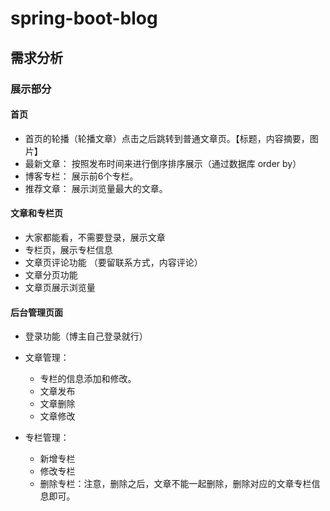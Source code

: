 # spring-boot-blog

## 需求分析

### 展示部分

#### 首页
- 首页的轮播（轮播文章）点击之后跳转到普通文章页。【标题，内容摘要，图片】
- 最新文章： 按照发布时间来进行倒序排序展示（通过数据库 order by）
- 博客专栏： 展示前6个专栏。
- 推荐文章： 展示浏览量最大的文章。

#### 文章和专栏页
- 大家都能看，不需要登录，展示文章
- 专栏页，展示专栏信息
- 文章页评论功能 （要留联系方式，内容评论）
- 文章分页功能
- 文章页展示浏览量

#### 后台管理页面
- 登录功能（博主自己登录就行）
- 文章管理：
    - 专栏的信息添加和修改。
    - 文章发布
    - 文章删除
    - 文章修改

- 专栏管理：
    - 新增专栏
    - 修改专栏
    - 删除专栏：注意，删除之后，文章不能一起删除，删除对应的文章专栏信息即可。
    

